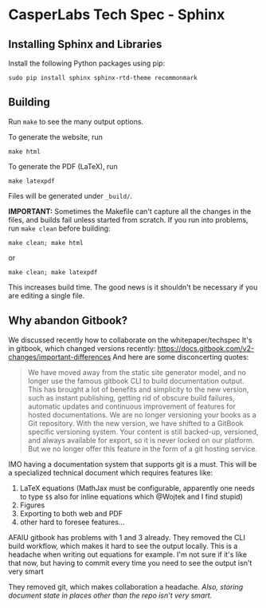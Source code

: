 # CasperLabs Tech Spec - Sphinx


## Installing Sphinx and Libraries

Install the following Python packages using pip:

```
sudo pip install sphinx sphinx-rtd-theme recommonmark
```

## Building

Run `make` to see the many output options.

To generate the website, run

```
make html
```

To generate the PDF (LaTeX), run

```
make latexpdf
```

Files will be generated under `_build/`.

**IMPORTANT:** Sometimes the Makefile can't capture all the changes in the
files, and builds fail unless started from scratch. If you run into problems,
run `make clean` before building:

```
make clean; make html
```

or

```
make clean; make latexpdf
```

This increases build time. The good news is it shouldn't be necessary if you are
editing a single file.

## Why abandon Gitbook?

We discussed recently how to collaborate on the whitepaper/techspec
It's in gitbook, which changed versions recently:
https://docs.gitbook.com/v2-changes/important-differences
And here are some disconcerting quotes:

> We have moved away from the static site generator model, and no longer use the famous gitbook CLI to build documentation output. This has brought a lot of benefits and simplicity to the new version, such as instant publishing, getting rid of obscure build failures, automatic updates and continuous improvement of features for hosted documentations.
> We are no longer versioning your books as a Git repository. With the new version, we have shifted to a GitBook specific versioning system. Your content is still backed-up, versioned, and always available for export, so it is never locked on our platform. But we no longer offer this feature in the form of a git hosting service.

IMO having a documentation system that supports git is a must. This will be a specialized technical document which requires features like:
1. LaTeX equations (MathJax must be configurable, apparently one needs to type `$$` also for inline equations which @Wojtek and I find stupid)
2. Figures
3. Exporting to both web and PDF
4. other hard to foresee features...

AFAIU gitbook has problems with 1 and 3 already. They removed the CLI build workflow, which makes it hard to see the output locally. This is a headache when writing out equations for example. I'm not sure if it's like that now, but having to commit every time you need to see the output isn't very smart

They removed git, which makes collaboration a headache. *Also, storing document state in places other than the repo isn't very smart.*
